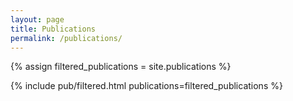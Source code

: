 ```yaml
---
layout: page
title: Publications
permalink: /publications/
---
```


{% assign filtered_publications = site.publications %}

{% include pub/filtered.html publications=filtered_publications %}

